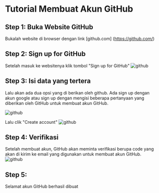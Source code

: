 # Tutorial Membuat Akun GitHub

## Step 1: Buka Website GitHub
Bukalah website di browser dengan link [github.com] (https://github.com/)

## Step 2: Sign up for GitHub
Setelah masuk ke websitenya klik tombol "Sign up for GitHub"
![github](/session-1/img/tutorial%20membuat%20akun%20github/step1.jpeg)

## Step 3: Isi data yang tertera
Lalu akan ada dua opsi yang di berikan oleh github. Ada sign up dengan akun google atau sign up dengan mengisi beberapa pertanyaan yang diberikan oleh GitHub untuk membuat akun GitHub.

![github](/session-1/img/tutorial%20membuat%20akun%20github/step2.jpeg)

Lalu clik "Create account"
![github](/session-1/img/tutorial%20membuat%20akun%20github/step3.jpeg)
## Step 4: Verifikasi
Setelah membuat akun, GitHub akan meminta verifikasi berupa code yang akan di kirim ke email yang digunakan untuk membuat akun GitHub.
![github](/session-1/img/tutorial%20membuat%20akun%20github/step4.jpeg)

## Step 5: 
Selamat akun GitHub berhasil dibuat 
